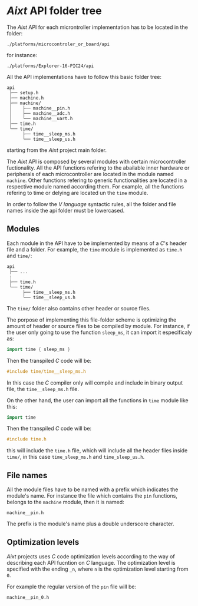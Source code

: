 # **_Aixt_** API folder tree
The _Aixt_ API for each microntroller implementation has to be located in the folder:
```
./platforms/microcontroler_or_board/api
```
for instance:
```
./platforms/Explorer-16-PIC24/api
```

 All the API implementations have to follow this basic folder tree:
```
api
 ├── setup.h
 ├── machine.h
 ├── machine/
 │    ├── machine__pin.h
 │    ├── machine__adc.h
 │    └── machine__uart.h
 ├── time.h
 └── time/
      ├── time__sleep_ms.h
      └── time__sleep_us.h
```

starting from the _Aixt_ project main folder.

The _Aixt_ API is composed by several modules with certain microcontroller fuctionality. All the API functions refering to the abailable inner hardware or peripherals of each microcontroller are located in the module named `machine`. Other functions refering to generic functionalities are located in a respective module named according them. For example, all the functions refering to time or delying are located un the `time` module.

In order to follow the _V language_ syntactic rules, all the folder and file names inside the api folder must be lowercased.

## Modules
Each module in the API have to be implemented by means of a _C_'s header file and a folder. For example, the `time` module is implemented as `time.h` and `time/`: 
```
api
 ├── ...
 :
 ├── time.h
 └── time/
      ├── time__sleep_ms.h
      └── time__sleep_us.h
```
The `time/` folder also contains other header or source files.

The porpose of implementing this file-folder scheme is optimizing the amount of header or source files to be compiled by module. For instance, if the user only going to use the function `sleep_ms`, it can import it especificaly as:
```go
import time { sleep_ms }
``` 
Then the transpiled _C_ code will be:
```c
#include time/time__sleep_ms.h
``` 
In this case the _C_ compiler only will compile and include in binary output file, the `time__sleep_ms.h` file.

On the other hand, the user can import all the functions in `time` module like this:
```go
import time
``` 
Then the transpiled _C_ code will be:
```c
#include time.h
``` 
this will include the `time.h` file, which will include all the header files inside `time/`, in this case `time_sleep_ms.h` and `time_sleep_us.h`. 

## File names
All the module files have to be named with a prefix which indicates the module's name. For instance the file which contains the `pin` functions, belongs to the `machine` module, then it is named:
```
machine__pin.h
```
The prefix is the module's name plus a double underscore character.

## Optimization levels
_Aixt_ projects uses _C_ code optimization levels according to the way of describing each API fucntion on _C_ language. The optimization level is specified with the ending `_n`, where `n` is the optimization level starting from `0`. 

For example the regular version of the `pin` file will be:
```
machine__pin_0.h
```  

